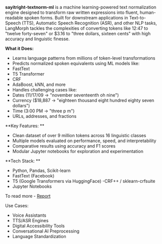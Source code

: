 **sayitright-textnorm-ml** is a machine learning-powered text normalization engine designed to transform raw written expressions into fluent, human-readable spoken forms. Built for downstream applications in Text-to-Speech (TTS), Automatic Speech Recognition (ASR), and other NLP tasks, LangMorph tackles the complexities of converting tokens like 12:47 to "twelve forty-seven" or $3.16 to "three dollars, sixteen cents" with high accuracy and linguistic finesse. 

**What it Does:** 
- Learns language patterns from millions of token-level transformations
- Predicts normalized spoken equivalents using ML models like:
- FastText
- T5 Transformer
- CRF
- AdaBoost, kNN, and more
- Handles challenging cases like:
- Dates (11/17/09 → "november seventeenth oh nine")
- Currency ($18,887 → "eighteen thousand eight hundred eighty seven dollars")
- Time (3:00 PM → "three p m")
- URLs, addresses, and fractions 

**Key Features: **
- Clean dataset of over 9 million tokens across 16 linguistic classes
- Multiple models evaluated on performance, speed, and interpretability
- Comparative results using accuracy and F1 scores
- Modular Jupyter notebooks for exploration and experimentation 

**Tech Stack: **
- Python, Pandas, Scikit-learn
- FastText (Facebook)
- T5 (Google Transformers via HuggingFace)
-CRF++ / sklearn-crfsuite
- Jupyter Notebooks

To read more - [Report](https://docs.google.com/document/d/1E6cTCHRMHmiN7xopgDCIRmK2yb4w0o7D/edit?usp=sharing&ouid=112722355947732076323&rtpof=true&sd=true)

Use Cases: 
- Voice Assistants
- TTS/ASR Engines
- Digital Accessibility Tools
- Conversational AI Preprocessing
- Language Standardization
